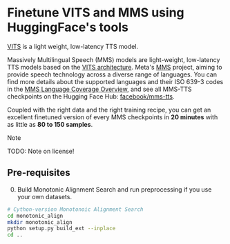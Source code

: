 # Finetune VITS and MMS using HuggingFace's tools

[VITS](https://huggingface.co/docs/transformers/model_doc/vits) is a light weight, low-latency TTS model. 

Massively Multilingual Speech (MMS) models are light-weight, low-latency TTS models based on the [VITS architecture](https://huggingface.co/docs/transformers/model_doc/vits).
Meta's [MMS](https://arxiv.org/abs/2305.13516) project, aiming to provide speech technology across a diverse range of languages. You can find more details about the supported languages and their ISO 639-3 codes in the [MMS Language Coverage Overview](https://dl.fbaipublicfiles.com/mms/misc/language_coverage_mms.html),
and see all MMS-TTS checkpoints on the Hugging Face Hub: [facebook/mms-tts](https://huggingface.co/models?sort=trending&search=facebook%2Fmms-tts).
    
Coupled with the right data and the right training recipe, you can get an excellent finetuned version of every MMS checkpoints in **20 minutes** with as little as **80 to 150 samples**.    


> [!NOTE]
> TODO: Note on license!


## Pre-requisites
0. Build Monotonic Alignment Search and run preprocessing if you use your own datasets.
```sh
# Cython-version Monotonoic Alignment Search
cd monotonic_align
mkdir monotonic_align
python setup.py build_ext --inplace
cd ..
```

